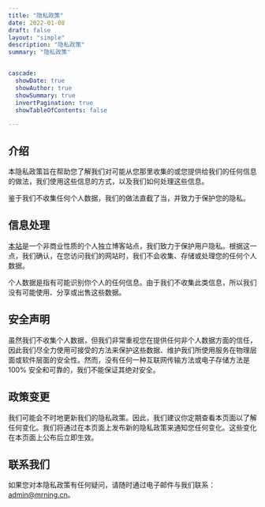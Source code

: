 ```yaml
---
title: "隐私政策"
date: 2022-01-08
draft: false
layout: "simple"
description: "隐私政策"
summary: "隐私政策"


cascade:
  showDate: true
  showAuthor: true
  showSummary: true
  invertPagination: true
  showTableOfContents: false

---
```


## 介绍
本隐私政策旨在帮助您了解我们对可能从您那里收集的或您提供给我们的任何信息的做法，我们使用这些信息的方式，以及我们如何处理这些信息。

鉴于我们不收集任何个人数据，我们的做法直截了当，并致力于保护您的隐私。

## 信息处理
[本站](/ "本站")是一个非商业性质的个人独立博客站点，我们致力于保护用户隐私。根据这一点，我们确认，在您访问我们的网站时，我们不会收集、存储或处理您的任何个人数据。

个人数据是指有可能识别你个人的任何信息。由于我们不收集此类信息，所以我们没有可能使用、分享或出售这些数据。
<!-- 
## 服务组成
Cloudflare
我们的站点由 Cloudflare 托管，所有的流量均会经过其全球分发网络和节点，Cloudflare 处理终端用户与客户的互联网财产和服务的互动。

当最终用户访问的域名、网站、API、应用程序、设备、终端和使用我们一项或多项服务的网络时，以及当最终用户访问或使用 Cloudflare Zero Trust 等服务时，这些信息将得到处理。 所处理的信息可能包括但不限于 IP 地址、流量路由数据、系统配置信息，以及其他关于进出客户网站、设备、应用程序和/或网络的流量信息。

除非您非法攻击本网站，您才有可能被 Cloudflare 收集以上信息。对于正常的访问，我们使用 Cloudflare 免费计划，其至多保存 7 天以内的 WAF 或 DDOS 日志。

有关更多信息，请参阅 Cloudflare 的 隐私条款。

## Plausible
我们的站点使用自托管的 Plausible 用于跟踪网站流量的总体趋势，而不是跟踪单个访问者。我们不使用 Cookie，也不收集任何个人数据。Plausible 仅使用 MaxMind 的 GeoLite2 数据库用于判断访客的大致地理位置，此信息仅用于 Plausible 粗粒度的统计，我们不生成任何持久标识符，我们不收集或存储任何个人或可识别数据。所有数据仅为汇总数据，且不会用于 IP 地址或是用户信息指纹相关的关联。

有关更多信息，请参阅 Plausible 的 隐私策略 和 数据政策。

## Artalk
自 2023 年 6 月 9 日起，我们已经切换评论系统为自托管的 Artalk 评论系统。在此过程中，我们开启了 IP 归属地和用户代理 (User-Agent) 在 Artalk 中的显示功能。

IP 归属地的判断是通过使用离线 IP 数据库 ip2region 进行的。对于中国大陆用户，该判断可以精确到城市级别。然而，对于海外用户，该判断的准确度较低。请注意，您可以使用任意代理来欺骗显示的 IP 归属地，这完全在您的权利范围之内。

用户代理将显示您的操作系统和浏览器版本。尽管这个判断并非完全准确，但您仍然可以使用任意用户代理来欺骗 User-Agent 的显示内容。同样地，这也在您的权利范围之内。

所有上述数据仅用于我们网站的个性化显示，绝不会被出售或故意泄露给任何第三方或组织。我们将严格保护您的隐私。 -->

## 安全声明
虽然我们不收集个人数据，但我们非常重视您在提供任何非个人数据方面的信任，因此我们尽全力使用可接受的方法来保护这些数据、维护我们所使用服务在物理层面或软件层面的安全性。然而，没有任何一种互联网传输方法或电子存储方法是 100% 安全和可靠的，我们不能保证其绝对安全。

## 政策变更
我们可能会不时地更新我们的隐私政策。因此，我们建议你定期查看本页面以了解任何变化。我们将通过在本页面上发布新的隐私政策来通知您任何变化。这些变化在本页面上公布后立即生效。

## 联系我们
如果您对本隐私政策有任何疑问，请随时通过电子邮件与我们联系：admin@mrning.cn。